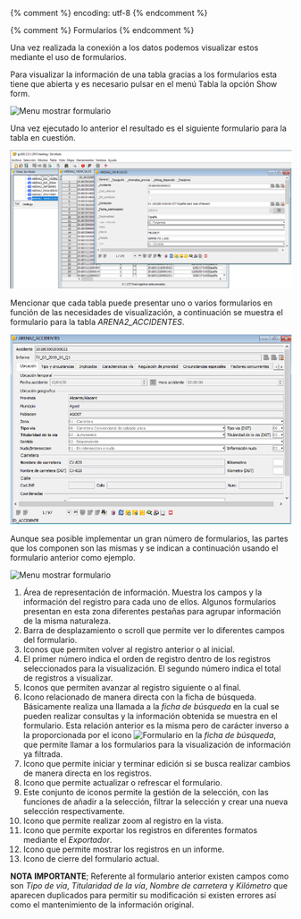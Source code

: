 {% comment %} encoding: utf-8 {% endcomment %}

{% comment %} Formularios {% endcomment %}

Una vez realizada la conexión a los datos podemos visualizar estos mediante 
el uso de formularios.

Para visualizar la información de una tabla gracias a los formularios esta 
tiene que abierta y es necesario pulsar en el menú Tabla la opción Show form. 

![Menu mostrar formulario](formularios_files/formulario_menu_tabla.png)

Una vez ejecutado lo anterior el resultado es el siguiente formulario para 
la tabla en cuestión.

![Menu mostrar formulario](formularios_files/formulario_ver_1.png)

Mencionar que cada tabla puede presentar uno o varios formularios en función 
de las necesidades de visualización, a continuación se muestra el formulario 
para la tabla *ARENA2_ACCIDENTES*.

![Menu mostrar formulario](formularios_files/formulario_ver_2.png)

Aunque sea posible implementar un gran número de formularios, las partes que 
los componen son las mismas y se indican a continuación usando el formulario 
anterior como ejemplo.

![Menu mostrar formulario](formularios_files/formulario_detalles.png)


1. Área de representación de información. Muestra los campos y la información del registro para cada uno de ellos. Algunos formularios presentan en esta zona diferentes pestañas para agrupar información de la misma naturaleza.
2. Barra de desplazamiento o scroll que permite ver lo diferentes campos del formulario.
3. Iconos que permiten volver al registro anterior o al inicial.
4. El primer número indica el orden de registro dentro de los registros seleccionados para la visualización. El segundo número indica el total de registros a visualizar.
5. Iconos que permiten avanzar al registro siguiente o al final.
6. Icono relacionado de manera directa con la ficha de búsqueda. Básicamente realiza una llamada a la *ficha de búsqueda* en la cual se pueden realizar consultas y la información obtenida se muestra en el formulario. Esta relación anterior es la misma pero de carácter inverso a la proporcionada por el icono  ![Formulario](formularios_files/boton_formulario.png) en la *ficha de búsqueda*, que permite llamar a los formularios para la visualización de información ya filtrada.
7. Icono que permite iniciar y terminar edición si se busca realizar cambios de manera directa en los registros.
8. Icono que permite actualizar o refrescar el formulario.
9. Este conjunto de iconos permite la gestión de la selección, con las funciones de añadir a la selección, filtrar la selección y crear una nueva selección respectivamente.
10. Icono que permite realizar zoom al registro en la vista.
11. Icono que permite exportar los registros en diferentes formatos mediante el *Exportador*.
12. Icono que permite mostrar los registros en un informe.
13. Icono de cierre del formulario actual.

**NOTA IMPORTANTE**; Referente al formulario anterior existen campos como son *Tipo de 
vía*, *Titularidad de la vía*, *Nombre de carretera* y *Kilómetro* que aparecen duplicados 
para permitir su modificación si existen errores así como el mantenimiento de la 
información original. 
